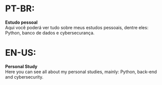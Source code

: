 # PT-BR:
  **Estudo pessoal<br/>**
  Aqui você poderá ver tudo sobre meus estudos pessoais, dentre eles: Python, banco de dados e cybersecurança.

# EN-US:
  **Personal Study<br/>**
  Here you can see all about my personal studies, mainly: Python, back-end and cybersecurity.
    
